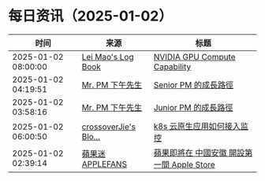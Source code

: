 ﻿# 每日资讯（2025-01-02）

|时间|来源|标题|
|---|---|---|
|2025-01-02 08:00:00|[Lei Mao's Log Book](https://leimao.github.io/atom.xml)|[NVIDIA GPU Compute Capability](https://leimao.github.io/blog/NVIDIA-GPU-Compute-Capability/)|
|2025-01-02 04:19:51|[Mr. PM 下午先生](http://feeds.feedburner.com/pmmustknow)|[Senior PM 的成長路徑](https://mrpm.cc/?p=1749)|
|2025-01-02 03:58:16|[Mr. PM 下午先生](http://feeds.feedburner.com/pmmustknow)|[Junior PM 的成長路徑](https://mrpm.cc/?p=1747)|
|2025-01-02 06:00:50|[crossoverJie's Blo...](https://crossoverjie.top/atom.xml)|[k8s 云原生应用如何接入监控](http://crossoverjie.top/2025/01/02/ob/k8s-monitor-pod/)|
|2025-01-02 02:39:14|[蘋果迷 APPLEFANS](https://applefans.today/feed/)|[蘋果即將在 中國安徽 開設第一間 Apple Store](https://applefans.today/2025-01-apple-store-mixchefei/)|
